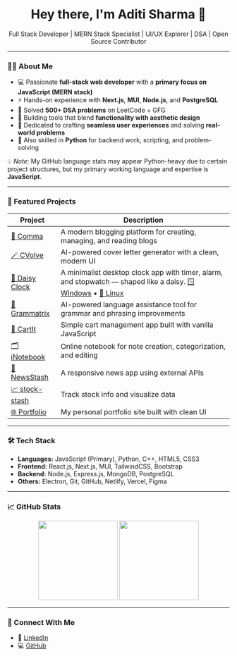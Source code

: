 <h1 align="center">Hey there, I'm Aditi Sharma 🌼</h1>
<p align="center">
  Full Stack Developer | MERN Stack Specialist | UI/UX Explorer | DSA | Open Source Contributor
</p>

---

### 👩‍💻 About Me

- 💻 Passionate **full-stack web developer** with a **primary focus on JavaScript (MERN stack)**  
- ⚡ Hands-on experience with **Next.js**, **MUI**, **Node.js**, and **PostgreSQL**  
- 🧠 Solved **500+ DSA problems** on LeetCode + GFG  
- 🌸 Building tools that blend **functionality with aesthetic design**  
- 🎯 Dedicated to crafting **seamless user experiences** and solving **real-world problems**  
- 🐍 Also skilled in **Python**  for backend work, scripting, and problem-solving  

💡 *Note:* My GitHub language stats may appear Python-heavy due to certain project structures, but my primary working language and expertise is **JavaScript**.

---

### 🚀 Featured Projects

| Project        | Description |
|---------------|-------------|
| [📝 Comma](https://github.com/aditi0403/comma) | A modern blogging platform for creating, managing, and reading blogs |
| [🪄 CVolve](https://github.com/aditi0403/cvolve) | AI-powered cover letter generator with a clean, modern UI |
| [🌼 Daisy Clock](https://github.com/aditi0403/Daisy-Clock) | A minimalist desktop clock app with timer, alarm, and stopwatch — shaped like a daisy. [🪟 Windows](https://github.com/aditi0403/Daisy-Clock/releases/download/v1.0.0/Daisy.Clock.Setup.0.1.0.exe) • [🐧 Linux](https://github.com/aditi0403/Daisy-Clock/releases/download/v2.0.0/Daisy.Clock-0.1.0.AppImage) |
| [💬 Grammatrix](https://github.com/aditi0403/grammatrix) | AI-powered language assistance tool for grammar and phrasing improvements |
| [🛒 CartIt](https://github.com/aditi0403/CartIt) | Simple cart management app built with vanilla JavaScript |
| [🗂️ iNotebook](https://github.com/aditi0403/iNotebook) | Online notebook for note creation, categorization, and editing |
| [📰 NewsStash](https://github.com/aditi0403/NewsStash) | A responsive news app using external APIs |
| [📈 stock-stash](https://github.com/aditi0403/stock-stash) | Track stock info and visualize data |
| [🌐 Portfolio](https://github.com/aditi0403/portfolio) | My personal portfolio site built with clean UI |

---

### 🛠 Tech Stack

- **Languages:** JavaScript (Primary), Python, C++, HTML5, CSS3  
- **Frontend:** React.js, Next.js, MUI, TailwindCSS, Bootstrap  
- **Backend:** Node.js, Express.js, MongoDB, PostgreSQL  
- **Others:** Electron, Git, GitHub, Netlify, Vercel, Figma  

---

### 📈 GitHub Stats

<p align="center">
  <img src="https://github-readme-stats.vercel.app/api?username=aditi0403&show_icons=true&theme=radical" height="180" />
  <img src="https://github-readme-stats.vercel.app/api/top-langs/?username=aditi0403&layout=compact&theme=radical" height="180"/>
</p>

---

### 🔗 Connect With Me

- 💼 [LinkedIn](https://linkedin.com/in/aditi0403)
- 💻 [GitHub](https://github.com/aditi0403)
